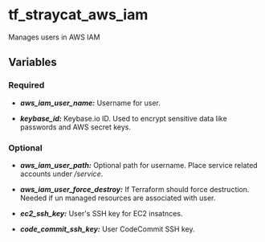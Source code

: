 # tf_straycat_aws_iam
Manages users in AWS IAM

## Variables
### Required
* ___aws_iam_user_name:___ Username for user.

* ___keybase_id:___ Keybase.io ID. Used to encrypt sensitive data like passwords and AWS secret keys.

### Optional
* ___aws_iam_user_path:___ Optional path for username.  Place service related accounts under _/service_.

* ___aws_iam_user_force_destroy:___ If Terraform should force destruction.  Needed if un managed resources are associated with user.

* ___ec2_ssh_key:___ User's SSH key for EC2 insatnces.

* ___code_commit_ssh_key:___ User CodeCommit SSH key.


